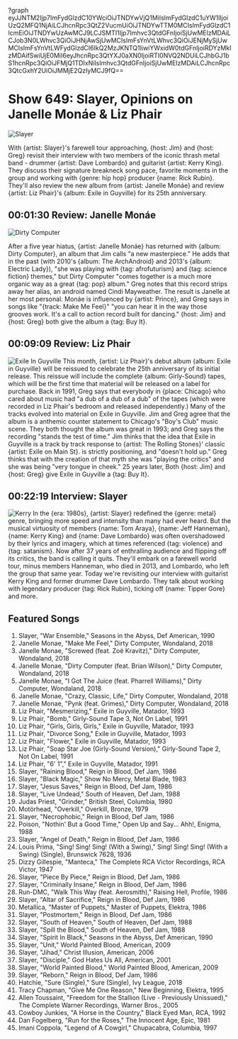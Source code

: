 ?graph eyJJNTM2Ijp7ImFydGlzdC10YWciOiJTNDYwVjQ1MiIsImFydGlzdC1uYW1lIjoiUzQ2MFQ1NjAiLCJhcnRpc3QtZ2VucmUiOiJTNDYwTTM0MCIsImFydGlzdC1lcmEiOiJTNDYwUzAwMCJ9LCJSMTI1Ijp7Imhvc3QtdGFnIjoiSjUwMEIzMDAiLCJob3N0LWhvc3QiOiJHNjAwSjUwMCIsImFsYnVtLWhvc3QiOiJENjMySjUwMCIsImFsYnVtLWFydGlzdCI6IkQ2MzJKNTQ1IiwiYWxidW0tdGFnIjoiRDYzMkIzMDAifSwiUjE0MiI6eyJhcnRpc3QtYXJ0aXN0IjoiRTI0NVQ2NDUiLCJhbGJ1bS1hcnRpc3QiOiJFMjQ1TDIxNiIsImhvc3QtdGFnIjoiSjUwMEIzMDAiLCJhcnRpc3QtcGxhY2UiOiJMMjE2QzIyMCJ9fQ==

# Show 649: Slayer, Opinions on Janelle Monáe & Liz Phair

![Slayer](https://sound-images.s3.amazonaws.com/images/2018/Slayer_emblem.jpg)

With {artist: Slayer}'s farewell tour approaching, {host: Jim} and {host: Greg} revisit their interview with two members of the iconic thrash metal band - drummer {artist: Dave Lombardo} and guitarist {artist: Kerry King}. They discuss their signature breakneck song pace, favorite moments in the group and working with {genre: hip hop} producer {name: Rick Rubin}. They'll also review the new album from {artist: Janelle Monáe} and review {artist: Liz Phair}'s {album: Exile in Guyville} for its 25th anniversary.


## 00:01:30 Review: Janelle Monáe
![Dirty Computer](https://is1-ssl.mzstatic.com/image/thumb/Music118/v4/44/67/8a/44678aa9-b178-2479-9f54-5f420585856d/source/600x600bb.jpg "140777342/1349993533")

After a five year hiatus, {artist: Janelle Monáe} has returned with {album: Dirty Computer}, an album that Jim calls "a new masterpiece." He adds that in the past (with 2010's {album: The ArchAndroid} and 2013's {album: Electric Lady}), "she was playing with {tag: afrofuturism} and {tag: science fiction} themes," but Dirty Computer "comes together is a much more organic way as a great {tag: pop} album." Greg notes that this record strips away her alias, an android named Cindi Mayweather. The result is Janelle at her most personal. Monáe is influenced by {artist: Prince}, and Greg says in songs like "{track: Make Me Feel}" "you can hear it in the way those grooves work. It's a call to action record built for dancing." {host: Jim} and {host: Greg} both give the album a {tag: Buy It}.

## 00:09:09 Review: Liz Phair
![Exile In Guyville](https://is1-ssl.mzstatic.com/image/thumb/Music118/v4/ce/bc/62/cebc620c-d3f2-95fd-28e3-5436eaea85f7/source/600x600bb.jpg "22707/1357406348")
This month, {artist: Liz Phair}'s debut album {album: Exile in Guyville} will be reissued to celebrate the 25th anniversary of its initial release. This reissue will include the complete {album: Girly-Sound} tapes, which will be the first time that material will be released on a label for purchase. Back in 1991, Greg says that everybody in {place: Chicago} who cared about music had "a dub of a dub of a dub" of the tapes (which were recorded in Liz Phair's bedroom and released independently.)
Many of the tracks evolved into material on Exile in Guyville. Jim and Greg agree that the album is a anthemic counter statement to Chicago's "Boy's Club" music scene. They both thought the album was great in 1993; and Greg says the recording "stands the test of time."
Jim thinks that the idea that Exile in Guyville is a track by track response to {artist: The Rolling Stones}' classic {artist: Exile on Main St}. is strictly positioning, and "doesn't hold up." Greg thinks that with the creation of that myth she was "playing the critics" and she was being "very tongue in cheek."
25 years later, Both {host: Jim} and {host: Greg} give Exile in Guyville a {tag: Buy It}.


## 00:22:19 Interview: Slayer
![Kerry](https://sound-images.s3.amazonaws.com/images/2018/Slayer_K.jpg)
In the {era: 1980s}, {artist: Slayer} redefined the {genre: metal} genre, bringing more speed and intensity than many had ever heard. But the musical virtuosity of members {name: Tom Araya}, {name: Jeff Hanneman}, {name: Kerry King} and {name: Dave Lombardo} was often overshadowed by their lyrics and imagery, which at times referenced {tag: violence} and {tag: satanism}. Now after 37 years of enthralling audience and flipping off its critics, the band is calling it quits. They'll embark on a farewell world tour, minus members Hanneman, who died in 2013, and Lombardo, who left the group that same year. Today we're revisiting our interview with guitarist Kerry King and former drummer Dave Lombardo. They talk about working with legendary producer {tag: Rick Rubin}, ticking off {name: Tipper Gore} and more. 


## Featured Songs
1. Slayer, "War Ensemble," Seasons in the Abyss, Def American, 1990
1. Janelle Monae, "Make Me Feel," Dirty Computer, Wondaland, 2018
1. Janelle Monae, "Screwed (feat. Zoë Kravitz)," Dirty Computer, Wondaland, 2018
1. Janelle Monae, "Dirty Computer (feat. Brian Wilson)," Dirty Computer, Wondaland, 2018
1. Janelle Monae, "I Got The Juice (feat. Pharrell Williams)," Dirty Computer, Wondaland, 2018
1. Janelle Monae, "Crazy, Classic, Life," Dirty Computer, Wondaland, 2018
1. Janelle Monae, "Pynk (feat. Grimes)," Dirty Computer, Wondaland, 2018
1. Liz Phair, "Mesmerizing," Exile in Guyville, Matador, 1993
1. Liz Phair, "Bomb," Girly-Sound Tape 3, Not On Label, 1991
1. Liz Phair, "Girls, Girls, Girls," Exile in Guyville, Matador, 1993
1. Liz Phair, "Divorce Song," Exile in Guyville, Matador, 1993
1. Liz Phair, "Flower," Exile in Guyville, Matador, 1993
1. Liz Phair, "Soap Star Joe (Girly-Sound Version)," Girly-Sound Tape 2, Not On Label, 1991
1. Liz Phair, "6' 1"," Exile in Guyville, Matador, 1991
1. Slayer, "Raining Blood," Reign in Blood, Def Jam, 1986
1. Slayer, "Black Magic," Show No Mercy, Metal Blade, 1983
1. Slayer, "Jesus Saves," Reign in Blood, Def Jam, 1986
1. Slayer, "Live Undead," South of Heaven, Def Jam, 1988
1. Judas Priest, "Grinder," British Steel, Columbia, 1980
1. Motörhead, "Overkill," Overkill, Bronze, 1979
1. Slayer, "Necrophobic," Reign in Blood, Def Jam, 1986
1. Poison, "Nothin' But a Good Time," Open Up and Say... Ahh!, Enigma, 1988
1. Slayer, "Angel of Death," Reign in Blood, Def Jam, 1986
1. Louis Prima, "Sing! Sing! Sing! (With a Swing)," Sing! Sing! Sing! (With a Swing) (Single), Brunswick 7628, 1936
1. Dizzy Gillespie, "Manteca," The Complete RCA Victor Recordings, RCA Victor, 1947
1. Slayer, "Piece By Piece," Reign in Blood, Def Jam, 1986
1. Slayer, "Criminally Insane," Reign in Blood, Def Jam, 1986
1. Run-DMC, "Walk This Way (feat. Aerosmith)," Raising Hell, Profile, 1986
1. Slayer, "Altar of Sacrifice," Reign in Blood, Def Jam, 1986
1. Metallica, "Master of Puppets," Master of Puppets, Elektra, 1986
1. Slayer, "Postmortem," Reign in Blood, Def Jam, 1986
1. Slayer, "South of Heaven," South of Heaven, Def Jam, 1988
1. Slayer, "Spill the Blood," South of Heaven, Def Jam, 1988
1. Slayer, "Spirit In Black," Seasons in the Abyss, Def American, 1990
1. Slayer, "Unit," World Painted Blood, American, 2009
1. Slayer, "Jihad," Christ Illusion, American, 2006
1. Slayer, "Disciple," God Hates Us All, American, 2001
1. Slayer, "World Painted Blood," World Painted Blood, American, 2009
1. Slayer, "Reborn," Reign in Blood, Def Jam, 1986
1. Hatchie, "Sure (Single)," Sure (Single), Ivy League, 2018
1. Tracy Chapman, "Give Me One Reason," New Beginning, Elektra, 1995
1. Allen Toussaint, "Freedom for the Stallion (Live - Previously Unissued)," The Complete Warner Recordings, Warner Bros., 2005
1. Cowboy Junkies, "A Horse in the Country," Black Eyed Man, RCA, 1992
1. Dan Fogelberg, "Run for the Roses," The Innocent Age, Epic, 1981
1. Imani Coppola, "Legend of A Cowgirl," Chupacabra, Columbia, 1997



